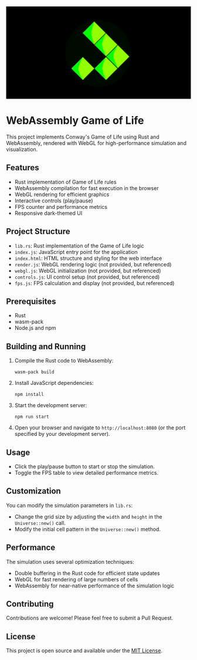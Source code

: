 ![Header](./img/glider.png)

# WebAssembly Game of Life

This project implements Conway's Game of Life using Rust and WebAssembly, rendered with WebGL for high-performance simulation and visualization.

## Features

- Rust implementation of Game of Life rules
- WebAssembly compilation for fast execution in the browser
- WebGL rendering for efficient graphics
- Interactive controls (play/pause)
- FPS counter and performance metrics
- Responsive dark-themed UI

## Project Structure

- `lib.rs`: Rust implementation of the Game of Life logic
- `index.js`: JavaScript entry point for the application
- `index.html`: HTML structure and styling for the web interface
- `render.js`: WebGL rendering logic (not provided, but referenced)
- `webgl.js`: WebGL initialization (not provided, but referenced)
- `controls.js`: UI control setup (not provided, but referenced)
- `fps.js`: FPS calculation and display (not provided, but referenced)

## Prerequisites

- Rust
- wasm-pack
- Node.js and npm

## Building and Running

1. Compile the Rust code to WebAssembly:
   ```
   wasm-pack build
   ```

2. Install JavaScript dependencies:
   ```
   npm install
   ```

3. Start the development server:
   ```
   npm run start
   ```

4. Open your browser and navigate to `http://localhost:8080` (or the port specified by your development server).

## Usage

- Click the play/pause button to start or stop the simulation.
- Toggle the FPS table to view detailed performance metrics.

## Customization

You can modify the simulation parameters in `lib.rs`:

- Change the grid size by adjusting the `width` and `height` in the `Universe::new()` call.
- Modify the initial cell pattern in the `Universe::new()` method.

## Performance

The simulation uses several optimization techniques:

- Double buffering in the Rust code for efficient state updates
- WebGL for fast rendering of large numbers of cells
- WebAssembly for near-native performance of the simulation logic

## Contributing

Contributions are welcome! Please feel free to submit a Pull Request.

## License

This project is open source and available under the [MIT License](LICENSE).
